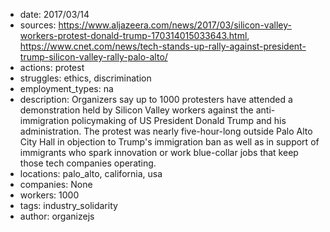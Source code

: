 - date: 2017/03/14
- sources: https://www.aljazeera.com/news/2017/03/silicon-valley-workers-protest-donald-trump-170314015033643.html, https://www.cnet.com/news/tech-stands-up-rally-against-president-trump-silicon-valley-rally-palo-alto/
- actions: protest
- struggles: ethics, discrimination
- employment_types: na
- description: Organizers say up to 1000 protesters have attended a demonstration held by Silicon Valley workers against the anti-immigration policymaking of US President Donald Trump and his administration. The protest was nearly five-hour-long outside Palo Alto City Hall in objection to Trump's immigration ban as well as in support of immigrants who spark innovation or work blue-collar jobs that keep those tech companies operating.
- locations: palo_alto, california, usa
- companies: None
- workers: 1000
- tags: industry_solidarity
- author: organizejs
